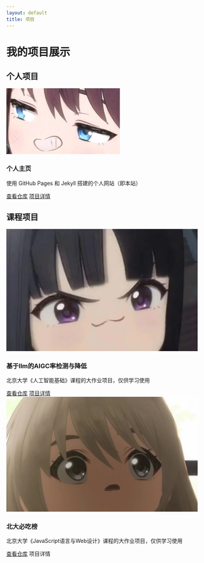 ```yaml
---
layout: default
title: 项目
---
```


# 我的项目展示

## 个人项目

<div class="grid">
  <div class="project-card">
    <img src="assets/images/proj1.png" alt="项目1">
    <h3>个人主页</h3>
    <p>使用 GitHub Pages 和 Jekyll 搭建的个人网站（即本站）</p>
    <div class="button-container">
      <a href="https://github.com/kuiningzzzz/kuiningzzzz.github.io" target="_blank">查看仓库</a>
      <a href="project/personal_pages.md" class="secondary">项目详情</a>
    </div>
  </div>
</div>

## 课程项目

<div class="grid">
  <div class="project-card">
    <img src="assets/images/proj2.png" alt="项目2">
    <h3>基于llm的AIGC率检测与降低</h3>
    <p>北京大学《人工智能基础》课程的大作业项目，仅供学习使用</p>
    <div class="button-container">
      <a href="https://github.com/kuiningzzzz/AIGC_checker-reducer" target="_blank">查看仓库</a>
      <a href="project/AIGC_checker-reducer.md" class="secondary">项目详情</a>
    </div>
  </div>

  <div class="project-card">
    <img src="assets/images/proj3.png" alt="项目3">
    <h3>北大必吃榜</h3>
    <p>北京大学《JavaScript语言与Web设计》课程的大作业项目，仅供学习使用</p>
    <div class="button-container">
      <a href="https://github.com/kuiningzzzz/Peking_University_Must-Eating_List" target="_blank">查看仓库</a>
      <a herf="project/PKU_must-eating_list.md" class="secondary">项目详情</a>
    </div>
  </div>
</div>